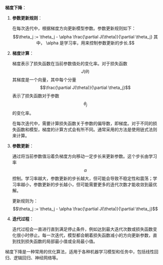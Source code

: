 **梯度下降**：

1. **参数更新规则**：

   在每次迭代中，根据梯度方向更新模型参数。参数更新规则如下：
   $$\theta_j := \theta_j - \alpha \frac{\partial J(\theta)}{\partial \theta_j} 
   其中， \alpha 是学习率，用来控制参数更新的步长.$$

2. **梯度计算**：

   梯度表示了损失函数在当前参数值处的变化率。对于损失函数
   $$J(\theta)$$
   其梯度是一个向量，其中每个分量
   $$\frac{\partial J(\theta)}{\partial \theta_j}$$
   表示了损失函数对于参数
   $$\theta_j$$
   的变化率。

   在每次迭代中，需要计算损失函数关于参数的偏导数，即梯度。对于不同的损失函数和模型，梯度的计算方式会有所不同。通常采用的方法是使用链式法则来计算。

3. **参数更新**：

   通过将当前参数值沿着负梯度方向移动一定步长来更新参数。这个步长由学习率
   $$\alpha$$
   控制。学习率越大，参数更新的步长越大，但可能会导致不稳定性和震荡；学习率越小，参数更新的步长越小，但可能需要更多的迭代次数才能收敛到最优解。

   更新规则为：
   $$\theta_j := \theta_j - \alpha \frac{\partial J(\theta)}{\partial \theta_j}$$

4. **迭代过程**：

   迭代过程会一直进行直到满足停止条件，例如达到最大迭代次数或损失函数变化很小时停止。每一次迭代，模型都会朝着损失函数减小的方向更新参数，直到找到损失函数的局部最小值或全局最小值。

梯度下降是一种常用的优化算法，适用于各种机器学习模型和任务中，包括线性回归、逻辑回归、神经网络等。

